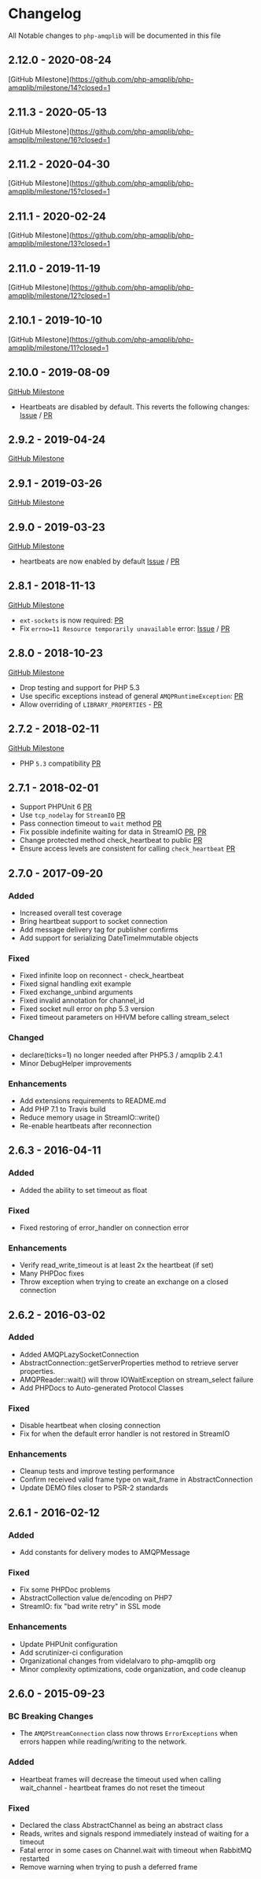 # Changelog

All Notable changes to `php-amqplib` will be documented in this file

## 2.12.0 - 2020-08-24

[GitHub Milestone](https://github.com/php-amqplib/php-amqplib/milestone/14?closed=1

## 2.11.3 - 2020-05-13

[GitHub Milestone](https://github.com/php-amqplib/php-amqplib/milestone/16?closed=1

## 2.11.2 - 2020-04-30

[GitHub Milestone](https://github.com/php-amqplib/php-amqplib/milestone/15?closed=1

## 2.11.1 - 2020-02-24

[GitHub Milestone](https://github.com/php-amqplib/php-amqplib/milestone/13?closed=1

## 2.11.0 - 2019-11-19

[GitHub Milestone](https://github.com/php-amqplib/php-amqplib/milestone/12?closed=1

## 2.10.1 - 2019-10-10

[GitHub Milestone](https://github.com/php-amqplib/php-amqplib/milestone/11?closed=1

## 2.10.0 - 2019-08-09

[GitHub Milestone](https://github.com/php-amqplib/php-amqplib/milestone/10?closed=1)

- Heartbeats are disabled by default. This reverts the following changes: [Issue](https://github.com/php-amqplib/php-amqplib/issues/563) / [PR](https://github.com/php-amqplib/php-amqplib/pull/648)

## 2.9.2 - 2019-04-24

[GitHub Milestone](https://github.com/php-amqplib/php-amqplib/milestone/9?closed=1)

## 2.9.1 - 2019-03-26

[GitHub Milestone](https://github.com/php-amqplib/php-amqplib/milestone/8?closed=1)

## 2.9.0 - 2019-03-23

[GitHub Milestone](https://github.com/php-amqplib/php-amqplib/milestone/7?closed=1)

- heartbeats are now enabled by default [Issue](https://github.com/php-amqplib/php-amqplib/issues/563) / [PR](https://github.com/php-amqplib/php-amqplib/pull/648)

## 2.8.1 - 2018-11-13

[GitHub Milestone](https://github.com/php-amqplib/php-amqplib/milestone/6?closed=1)

- `ext-sockets` is now required: [PR](https://github.com/php-amqplib/php-amqplib/pull/610)
- Fix `errno=11 Resource temporarily unavailable` error: [Issue](https://github.com/php-amqplib/php-amqplib/issues/613) / [PR](https://github.com/php-amqplib/php-amqplib/pull/615)

## 2.8.0 - 2018-10-23

[GitHub Milestone](https://github.com/php-amqplib/php-amqplib/milestone/3?closed=1)

- Drop testing and support for PHP 5.3
- Use specific exceptions instead of general `AMQPRuntimeException`: [PR](https://github.com/php-amqplib/php-amqplib/pull/600)
- Allow overriding of `LIBRARY_PROPERTIES` - [PR](https://github.com/php-amqplib/php-amqplib/pull/606)

## 2.7.2 - 2018-02-11

[GitHub Milestone](https://github.com/php-amqplib/php-amqplib/milestone/5?closed=1)

- PHP `5.3` compatibility [PR](https://github.com/php-amqplib/php-amqplib/issues/539)

## 2.7.1 - 2018-02-01

- Support PHPUnit 6 [PR](https://github.com/php-amqplib/php-amqplib/pull/530)
- Use `tcp_nodelay` for `StreamIO` [PR](https://github.com/php-amqplib/php-amqplib/pull/517)
- Pass connection timeout to `wait` method [PR](https://github.com/php-amqplib/php-amqplib/pull/512)
- Fix possible indefinite waiting for data in StreamIO [PR](https://github.com/php-amqplib/php-amqplib/pull/423), [PR](https://github.com/php-amqplib/php-amqplib/pull/534)
- Change protected method check_heartbeat to public [PR](https://github.com/php-amqplib/php-amqplib/pull/520)
- Ensure access levels are consistent for calling `check_heartbeat` [PR](https://github.com/php-amqplib/php-amqplib/pull/535)

## 2.7.0 - 2017-09-20

### Added
- Increased overall test coverage
- Bring heartbeat support to socket connection
- Add message delivery tag for publisher confirms
- Add support for serializing DateTimeImmutable objects

### Fixed
- Fixed infinite loop on reconnect - check_heartbeat
- Fixed signal handling exit example
- Fixed exchange_unbind arguments
- Fixed invalid annotation for channel_id
- Fixed socket null error on php 5.3 version
- Fixed timeout parameters on HHVM before calling stream_select

### Changed
- declare(ticks=1) no longer needed after PHP5.3 / amqplib 2.4.1
- Minor DebugHelper improvements

### Enhancements
- Add extensions requirements to README.md
- Add PHP 7.1 to Travis build
- Reduce memory usage in StreamIO::write()
- Re-enable heartbeats after reconnection

## 2.6.3 - 2016-04-11

### Added
- Added the ability to set timeout as float

### Fixed
- Fixed restoring of error_handler on connection error

### Enhancements
- Verify read_write_timeout is at least 2x the heartbeat (if set)
- Many PHPDoc fixes
- Throw exception when trying to create an exchange on a closed connection

## 2.6.2 - 2016-03-02

### Added
- Added AMQPLazySocketConnection
- AbstractConnection::getServerProperties method to retrieve server properties.
- AMQPReader::wait() will throw IOWaitException on stream_select failure
- Add PHPDocs to Auto-generated Protocol Classes

### Fixed
- Disable heartbeat when closing connection
- Fix for when the default error handler is not restored in StreamIO

### Enhancements
- Cleanup tests and improve testing performance
- Confirm received valid frame type on wait_frame in AbstractConnection
- Update DEMO files closer to PSR-2 standards

## 2.6.1 - 2016-02-12

### Added
- Add constants for delivery modes to AMQPMessage

### Fixed
- Fix some PHPDoc problems
- AbstractCollection value de/encoding on PHP7
- StreamIO: fix "bad write retry" in SSL mode

### Enhancements
- Update PHPUnit configuration
- Add scrutinizer-ci configuration
- Organizational changes from videlalvaro to php-amqplib org
- Minor complexity optimizations, code organization, and code cleanup

## 2.6.0 - 2015-09-23

### BC Breaking Changes
- The `AMQPStreamConnection` class now throws `ErrorExceptions` when errors happen while reading/writing to the network.

### Added
- Heartbeat frames will decrease the timeout used when calling wait_channel - heartbeat frames do not reset the timeout

### Fixed
- Declared the class AbstractChannel as being an abstract class
- Reads, writes and signals respond immediately instead of waiting for a timeout
- Fatal error in some cases on Channel.wait with timeout when RabbitMQ restarted
- Remove warning when trying to push a deferred frame
